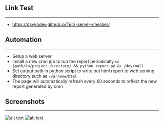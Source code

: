 ## Link Test
---
- https://psykodev.github.io/Tera-server-checker/

## Automation
---
- Setup a web server
- Install a new cron job to run the report periodically `cd $path/to/project_directory/ && python report.py &> /dev/null`
- Set output path in python script to write out html report to web serving directory such as `/var/www/html`
- The page will automatically refresh every 60 seconds to reflect the new report generated by cron

## Screenshots
---
![alt text](https://cdn.discordapp.com/attachments/664142802132664342/747075328731644044/unknown.png)
![alt text](https://cdn.discordapp.com/attachments/664142802132664342/747075524932927518/unknown.png)
